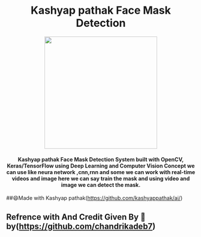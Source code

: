 <h1 align="center"> Kashyap pathak Face Mask Detection</h1>

<div align= "center"><img src="D:/kashyap marwadi/sem-06/artificial intelligence/kp.png" width="300" height="300"/>
  <h4> Kashyap pathak Face Mask Detection System built with OpenCV, Keras/TensorFlow using Deep Learning and Computer Vision Concept we can use like neura network ,cnn,rnn and some we can work with real-time videos and image here we can say train the mask and using video and image we can  detect the mask.</h4>
</div>



##:smile:Made with Kashyap pathak(https://github.com/kashyappathak/ai/)
## Refrence with And Credit Given By :eyes:&nbsp;  by(https://github.com/chandrikadeb7)


